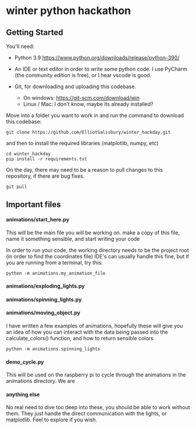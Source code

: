 # winter python hackathon

## Getting Started
You'll need:
- Python 3.9
https://www.python.org/downloads/release/python-390/

- An IDE or text editor in order to write some python code.
I use PyCharm (the community edition is free), or I hear vscode is good.

- Git, for downloading and uploading this codebase.
  - On windows: https://git-scm.com/download/win
  - Linux / Mac: I don't know, maybe its already installed?


Move into a folder you want to work in and run the command to download this codebase:

```
git clone https://github.com/ElliotSalisbury/winter_hackday.git
```

and then to install the required libraries (matplotlib, numpy, etc)

```
cd winter_hackday
pip install -r requirements.txt
```

On the day, there may need to be a reason to pull changes to this repository, if there are bug fixes.
```
git pull 
```

## Important files
#### animations/start_here.py

This will be the main file you will be working on. make a copy of this file, name it something sensible, and start writing your code

In order to run your code, the working directory needs to be the project root (in order to find the coordinates file)
IDE's can usually handle this fine, but if you are running from a terminal, try this:

```
python -m animations.my_animation_file
```

#### animations/exploding_lights.py
#### animations/spinning_lights.py
#### animations/moving_object.py

I have written a few examples of animations, hopefully these will give you an idea of how you can interact with the data being passed into the calculate_colors() function, and how to return sensible colors

```
python -m animations.spinning_lights
```


#### demo_cycle.py
This will be used on the raspberry pi to cycle through the animations in the animations directory.
We are


#### anything else
No real need to dive too deep into these, you should be able to work without them. They just handle the direct communication with the lights, or matplotlib. Feel to explore if you wish. 